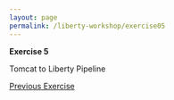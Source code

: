 ```yaml
---
layout: page
permalink: /liberty-workshop/exercise05
---
```

__Exercise 5__

Tomcat to Liberty Pipeline






[Previous Exercise](exercise05)
